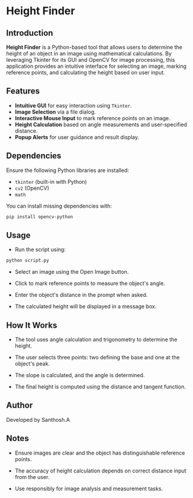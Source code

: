 # Height Finder

## Introduction

**Height Finder** is a Python-based tool that allows users to determine the height of an object in an image using mathematical calculations. By leveraging Tkinter for its GUI and OpenCV for image processing, this application provides an intuitive interface for selecting an image, marking reference points, and calculating the height based on user input.

## Features

- **Intuitive GUI** for easy interaction using `Tkinter`.
- **Image Selection** via a file dialog.
- **Interactive Mouse Input** to mark reference points on an image.
- **Height Calculation** based on angle measurements and user-specified distance.
- **Popup Alerts** for user guidance and result display.

## Dependencies

Ensure the following Python libraries are installed:

- `tkinter` (built-in with Python)
- `cv2` (OpenCV)
- `math`

You can install missing dependencies with:

```bash
pip install opencv-python
```

## Usage
- Run the script using:

```bash
python script.py
```
- Select an image using the Open Image button.

- Click to mark reference points to measure the object's angle.

- Enter the object's distance in the prompt when asked.

- The calculated height will be displayed in a message box.

## How It Works
- The tool uses angle calculation and trigonometry to determine the height.

- The user selects three points: two defining the base and one at the object's peak.

- The slope is calculated, and the angle is determined.

- The final height is computed using the distance and tangent function.

## Author
Developed by Santhosh.A

## Notes
- Ensure images are clear and the object has distinguishable reference points.

- The accuracy of height calculation depends on correct distance input from the user.

- Use responsibly for image analysis and measurement tasks.
